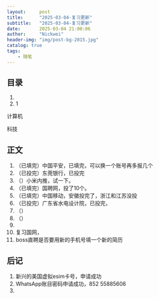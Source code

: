 ```yaml
---
layout:     post
title:      "2025-03-04-复习更新"
subtitle:   "2025-03-04-复习更新"
date:       2025-03-04 21:00:06
author:     "Nickwei"
header-img: "img/post-bg-2015.jpg"
catalog: true
tags:
    - 随笔
---
```


## 目录


1. 
2. 1



计算机

科技




## 正文

1. （已填完）中国平安，已填完，可以换一个账号再多报几个
1. （已投完）东莞银行，已投完
1. （）小米内推，试一下。
1. （已填完）国聘网，投了10个。
1. （已填完）中国移动，安徽投完了，浙江和江苏没投
1. （已投完）广东省水电设计院，已投完，
1. （）
1. （）
1. 
1. 复习国网，
1. boss直聘是否要用新的手机号填一个新的简历





















## 后记

1. 新兴的美国虚拟esim卡号，申请成功
2. WhatsApp账目密码申请成功，852 55885606
3. 

